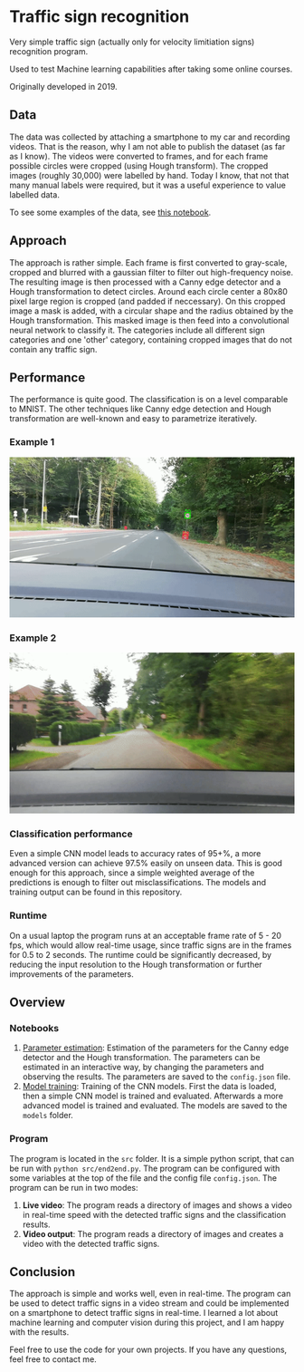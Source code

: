 # Traffic sign recognition

Very simple traffic sign (actually only for velocity limitiation signs) recognition program. 

Used to test Machine learning capabilities after taking some online courses. 

Originally developed in 2019. 

## Data
The data was collected by attaching a smartphone to my car and recording videos. That is the reason, why I am not able to publish the dataset (as far as I know). The videos were converted to frames, and for each frame possible circles were cropped (using Hough transform). The cropped images (roughly 30,000) were labelled by hand. Today I know, that not that many manual labels were required, but it was a useful experience to value labelled data. 

To see some examples of the data, see [this notebook](notebooks/model_training.ipynb).

## Approach
The approach is rather simple. Each frame is first converted to gray-scale, cropped and blurred with a gaussian filter to filter out high-frequency noise. The resulting image is then processed with a Canny edge detector and a Hough transformation to detect circles. 
Around each circle center a 80x80 pixel large region is cropped (and padded if neccessary). On this cropped image a mask is added, with a circular shape and the radius obtained by the Hough transformation. 
This masked image is then feed into a convolutional neural network to classify it. The categories include all different sign categories and one 'other' category, containing cropped images that do not contain any traffic sign. 

## Performance
The performance is quite good. The classification is on a level comparable to MNIST. The other techniques like Canny edge detection and Hough transformation are well-known and easy to parametrize iteratively.

### Example 1
![Example1](example/output.gif)

### Example 2
![Example2](example/output2.gif)

### Classification performance
Even a simple CNN model leads to accuracy rates of 95+%, a more advanced version can achieve 97.5% easily on unseen data. This is good enough for this approach, since a simple weighted average of the predictions is enough to filter out misclassifications. The models and training output can be found in this repository.

### Runtime
On a usual laptop the program runs at an acceptable frame rate of 5 - 20 fps, which would allow real-time usage, since traffic signs are in the frames for 0.5 to 2 seconds. The runtime could be significantly decreased, by reducing the input resolution to the Hough transformation or further improvements of the parameters. 

## Overview
### Notebooks
1. [Parameter estimation](notebooks/Parameter_estimation.ipynb): Estimation of the parameters for the Canny edge detector and the Hough transformation. The parameters can be estimated in an interactive way, by changing the parameters and observing the results. The parameters are saved to the `config.json` file.
2. [Model training](notebooks/model_training.ipynb): Training of the CNN models. First the data is loaded, then a simple CNN model is trained and evaluated. Afterwards a more advanced model is trained and evaluated. The models are saved to the `models` folder.

### Program
The program is located in the `src` folder. It is a simple python script, that can be run with `python src/end2end.py`. The program can be configured with some variables at the top of the file and the config file `config.json`. The program can be run in two modes:
1. **Live video**: The program reads a directory of images and shows a video in real-time speed with the detected traffic signs and the classification results. 
2. **Video output**: The program reads a directory of images and creates a video with the detected traffic signs.

## Conclusion
The approach is simple and works well, even in real-time.
The program can be used to detect traffic signs in a video stream and could be implemented on a smartphone to detect traffic signs in real-time.
I learned a lot about machine learning and computer vision during this project, and I am happy with the results.

Feel free to use the code for your own projects. If you have any questions, feel free to contact me.